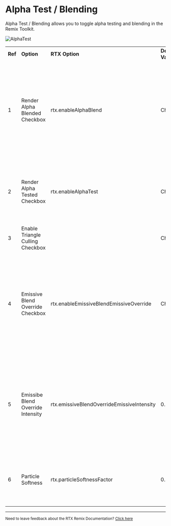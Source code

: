 # Alpha Test / Blending

Alpha Test / Blending allows you to toggle alpha testing and blending in the Remix Toolkit.


![AlphaTest](../../data/images/rtxremix_027.png)



<table>
  <tr>
   <td><strong>Ref</strong>
   </td>
   <td><strong>Option</strong>
   </td>
   <td><strong>RTX Option</strong>
   </td>
   <td><strong>Default Value</strong>
   </td>
   <td><strong>Description</strong>
   </td>
  </tr>
  <tr>
   <td>1
   </td>
   <td>Render Alpha Blended Checkbox
   </td>
   <td>rtx.enableAlphaBlend
   </td>
   <td>Checked
   </td>
   <td>Enable rendering alpha blended geometry, used for partial opacity and other blending effects on various surfaces in many games.
   </td>
  </tr>
  <tr>
   <td>2
   </td>
   <td>Render Alpha Tested Checkbox
   </td>
   <td>rtx.enableAlphaTest
   </td>
   <td>Checked
   </td>
   <td>Enable rendering alpha tested geometry, used for cutout style opacity in some games.
   </td>
  </tr>
  <tr>
   <td>3
   </td>
   <td>Enable Triangle Culling Checkbox
   </td>
   <td>
   </td>
   <td>Checked
   </td>
   <td><!--- Needs Description --->
   </td>
  </tr>
  <tr>
   <td>4
   </td>
   <td>Emissive Blend Override Checkbox
   </td>
   <td>rtx.enableEmissiveBlendEmissiveOverride
   </td>
   <td>Checked
   </td>
   <td>Override typical material emissive information on draw calls with any emissive blending modes to emulate their original look more accurately.
   </td>
  </tr>
  <tr>
   <td>5
   </td>
   <td>Emissibe Blend Override Intensity
   </td>
   <td>rtx.emissiveBlendOverrideEmissiveIntensity
   </td>
   <td>0.2
   </td>
   <td>The emissive intensity to use when the emissive blend override is enabled. Adjust this if particles for example look overly bright globally.
   </td>
  </tr>
  <tr>
   <td>6
   </td>
   <td>Particle Softness
   </td>
   <td>rtx.particleSoftnessFactor
   </td>
   <td>0.050
   </td>
   <td>Multiplier for the view distance that is used to calculate the particle blending range.
   </td>
  </tr>
</table>

***
<sub> Need to leave feedback about the RTX Remix Documentation?  [Click here](https://github.com/NVIDIAGameWorks/rtx-remix/issues/new?assignees=nvdamien&labels=documentation%2Cfeedback%2Ctriage&projects=&template=documentation_feedback.yml&title=%5BDocumentation+feedback%5D%3A+) </sub>
